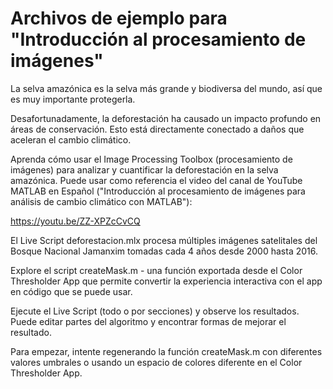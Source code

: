 # Archivos de ejemplo para "Introducción al procesamiento de imágenes"

La selva amazónica es la selva más grande y biodiversa del mundo, así que es muy importante protegerla. 

Desafortunadamente, la deforestación ha causado un impacto profundo en áreas de conservación. Esto está directamente conectado a daños que aceleran el cambio climático. 

Aprenda cómo usar el Image Processing Toolbox (procesamiento de imágenes) para analizar y cuantificar la deforestación en la selva amazónica. Puede usar como referencia el video del canal de YouTube MATLAB en Español ("Introducción al procesamiento de imágenes para análisis de cambio climático con MATLAB"):

https://youtu.be/ZZ-XPZcCvCQ

El Live Script deforestacion.mlx procesa múltiples imágenes satelitales del Bosque Nacional Jamanxim tomadas cada 4 años desde 2000 hasta 2016.

Explore el script createMask.m - una función exportada desde el Color Thresholder App que permite convertir la experiencia interactiva con el app en código que se puede usar. 

Ejecute el Live Script (todo o por secciones) y observe los resultados. Puede editar partes del algoritmo y encontrar formas de mejorar el resultado. 

Para empezar, intente regenerando la función createMask.m con diferentes valores umbrales o usando un espacio de colores diferente en el Color Thresholder App.


